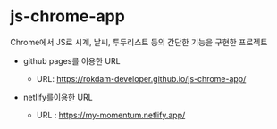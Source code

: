 # js-chrome-app

Chrome에서 JS로 시계, 날씨, 투두리스트 등의 간단한 기능을 구현한 프로젝트

- github pages를 이용한 URL

  - URL: https://rokdam-developer.github.io/js-chrome-app/

- netlify를이용한 URL
  - URL : https://my-momentum.netlify.app/
